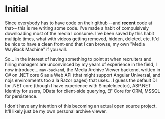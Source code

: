 Initial
=======

Since everybody has to have code on their github --and **recent** code at
that-- this is me writing some code. I've made a habit of compulsively
downloading most of the media I consume. I've been saved by this habit multiple
times, what with videos getting removed, hidden, deleted, etc. It'd be nice to
have a clean front-end that I can browse, my own "Media WayBack Machine" if you
will.

So... in the interest of having something to point at when recruiters and
hiring managers are unconvinced by my years of experience in the field, I now
introduce... `mav-backend`, the Media Archive Viewer backend, written in C#
on .NET core 6 as a Web API (that might support Angular Universal, and nojs
environments too a la Razor pages) that uses... I guess the default DI for
.NET core (though I have experience with SimpleInjector), ASP.NET Identity
for users, OData for client-side querying, EF Core for ORM, MSSQL for
persistence.

I don't have any intention of this becoming an actual open source project.
It'll likely just be my own personal archive viewer.

